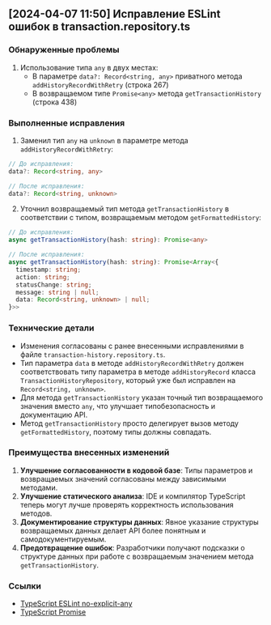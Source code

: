 ## [2024-04-07 11:50] Исправление ESLint ошибок в transaction.repository.ts

### Обнаруженные проблемы
1. Использование типа `any` в двух местах:
   - В параметре `data?: Record<string, any>` приватного метода `addHistoryRecordWithRetry` (строка 267)
   - В возвращаемом типе `Promise<any>` метода `getTransactionHistory` (строка 438)

### Выполненные исправления
1. Заменил тип `any` на `unknown` в параметре метода `addHistoryRecordWithRetry`:

```typescript
// До исправления:
data?: Record<string, any>

// После исправления:
data?: Record<string, unknown>
```

2. Уточнил возвращаемый тип метода `getTransactionHistory` в соответствии с типом, возвращаемым методом `getFormattedHistory`:

```typescript
// До исправления:
async getTransactionHistory(hash: string): Promise<any>

// После исправления:
async getTransactionHistory(hash: string): Promise<Array<{
  timestamp: string;
  action: string;
  statusChange: string;
  message: string | null;
  data: Record<string, unknown> | null;
}>>
```

### Технические детали
- Изменения согласованы с ранее внесенными исправлениями в файле `transaction-history.repository.ts`.
- Тип параметра `data` в методе `addHistoryRecordWithRetry` должен соответствовать типу параметра в методе `addHistoryRecord` класса `TransactionHistoryRepository`, который уже был исправлен на `Record<string, unknown>`.
- Для метода `getTransactionHistory` указан точный тип возвращаемого значения вместо `any`, что улучшает типобезопасность и документацию API.
- Метод `getTransactionHistory` просто делегирует вызов методу `getFormattedHistory`, поэтому типы должны совпадать.

### Преимущества внесенных изменений
1. **Улучшение согласованности в кодовой базе**: Типы параметров и возвращаемых значений согласованы между зависимыми методами.
2. **Улучшение статического анализа**: IDE и компилятор TypeScript теперь могут лучше проверять корректность использования методов.
3. **Документирование структуры данных**: Явное указание структуры возвращаемых данных делает API более понятным и самодокументируемым.
4. **Предотвращение ошибок**: Разработчики получают подсказки о структуре данных при работе с возвращаемым значением метода `getTransactionHistory`.

### Ссылки
- [TypeScript ESLint no-explicit-any](https://typescript-eslint.io/rules/no-explicit-any)
- [TypeScript Promise](https://www.typescriptlang.org/docs/handbook/release-notes/typescript-1-6.html#promise-type) 